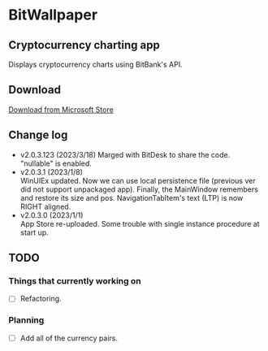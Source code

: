﻿# BitWallpaper

## Cryptocurrency charting app
  
Displays cryptocurrency charts using BitBank's API. 

## Download
 [Download from Microsoft Store](https://www.microsoft.com/store/apps/9NCC3NTG9DP3)
 

## Change log
* v2.0.3.123 (2023/3/18)
 Marged with BitDesk to share the code. 
 "nullable" is enabled.
* v2.0.3.1 (2023/1/8)  
 WinUIEx updated. Now we can use local persistence file (previous ver did not support unpackaged app). Finally, the MainWindow remembers and restore its size and pos. NavigationTabItem's text (LTP) is now RIGHT aligned.
* v2.0.3.0 (2023/1/1)   
 App Store re-uploaded. Some trouble with single instance procedure at start up. 

## TODO

### Things that currently working on

- [ ] Refactoring.


### Planning

- [ ] Add all of the currency pairs.



